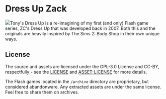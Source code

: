 # Dress Up Zack

![](screenshot.gif)Tony's Dress Up is a re-imagining of my first (and only) Flash game series, ZC's Dress Up that was developed back in 2007. Both this and the originals are heavily inspired by The Sims 2: Body Shop in their own unique ways.

## License

The source and assets are licensed under the GPL-3.0 License and CC-BY, respectfully - see the [LICENSE](LICENSE) and [ASSET-LICENSE](ASSET-LICENSE) for more details.

The Flash games located in the `/archive` directory are proprietary, but considered abandonware. Any extracted assets are under the same license. Feel free to share them on archives.
